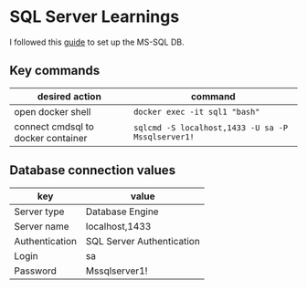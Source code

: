 # SQL Server Learnings
I followed this [guide](https://collabnix.com/how-to-run-microsoft-sql-in-minutes-using-docker-desktop/) to set up the MS-SQL DB.

## Key commands
| desired action | command |
| ---- | ---- |
| open docker shell | `docker exec -it sql1 "bash"` |
| connect cmdsql to docker container | `sqlcmd -S localhost,1433 -U sa -P Mssqlserver1!` |

## Database connection values
| key | value | 
| ---- | ---- |
| Server type | Database Engine |
| Server name | localhost,1433 |
| Authentication | SQL Server Authentication |
| Login | sa |
| Password | Mssqlserver1! |